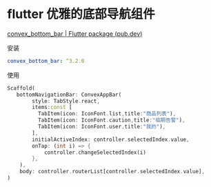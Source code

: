 # flutter 优雅的底部导航组件

[convex_bottom_bar | Flutter package (pub.dev)](https://pub.dev/packages/convex_bottom_bar)

安装

```yaml
convex_bottom_bar: ^3.2.0
```

使用

```dart
Scaffold(
   bottomNavigationBar: ConvexAppBar(
        style: TabStyle.react,
        items:const [
          TabItem(icon: IconFont.list,title:"商品列表"),
          TabItem(icon: IconFont.caution,title:"临期告警"),
          TabItem(icon: IconFont.user,title:"我的"),
        ],
        initialActiveIndex: controller.selectedIndex.value,
        onTap: (int i) => {
            controller.changeSelectedIndex(i)
        },
    ),
    body: controller.routerList[controller.selectedIndex.value],
)
```

